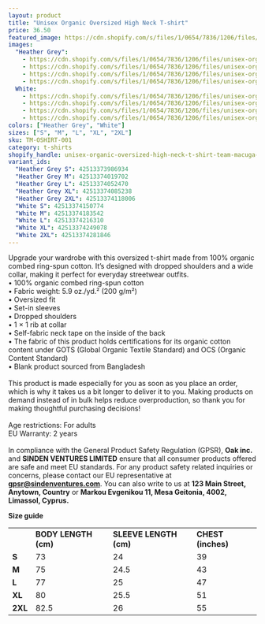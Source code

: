```yaml
---
layout: product
title: "Unisex Organic Oversized High Neck T-shirt"
price: 36.50
featured_image: https://cdn.shopify.com/s/files/1/0654/7836/1206/files/unisex-organic-oversized-high-neck-t-shirt-heather-grey-left-68b1e0a1470d9.jpg?v=1756487854
images:
  "Heather Grey":
    - https://cdn.shopify.com/s/files/1/0654/7836/1206/files/unisex-organic-oversized-high-neck-t-shirt-heather-grey-left-68b1e0a1470d9.jpg?v=1756487854
    - https://cdn.shopify.com/s/files/1/0654/7836/1206/files/unisex-organic-oversized-high-neck-t-shirt-heather-grey-front-68b1e0a147bbc.jpg?v=1756487855
    - https://cdn.shopify.com/s/files/1/0654/7836/1206/files/unisex-organic-oversized-high-neck-t-shirt-heather-grey-back-68b1e0a147d7d.jpg?v=1756487855
    - https://cdn.shopify.com/s/files/1/0654/7836/1206/files/unisex-organic-oversized-high-neck-t-shirt-heather-grey-right-68b1e0a147f2e.jpg?v=1756487855
  White:
    - https://cdn.shopify.com/s/files/1/0654/7836/1206/files/unisex-organic-oversized-high-neck-t-shirt-white-back-68b1e0a1485d3.jpg?v=1756487855
    - https://cdn.shopify.com/s/files/1/0654/7836/1206/files/unisex-organic-oversized-high-neck-t-shirt-white-front-68b1e0a14820f.jpg?v=1756487855
    - https://cdn.shopify.com/s/files/1/0654/7836/1206/files/unisex-organic-oversized-high-neck-t-shirt-white-right-68b1e0a14891f.jpg?v=1756487855
    - https://cdn.shopify.com/s/files/1/0654/7836/1206/files/unisex-organic-oversized-high-neck-t-shirt-white-left-68b1e0a148c58.jpg?v=1756487855
colors: ["Heather Grey", "White"]
sizes: ["S", "M", "L", "XL", "2XL"]
sku: TM-OSHIRT-001
category: t-shirts
shopify_handle: unisex-organic-oversized-high-neck-t-shirt-team-macuga-logo-on-front-usa-on-back-us-flag-on-sleeve
variant_ids:
  "Heather Grey S": 42513373986934
  "Heather Grey M": 42513374019702
  "Heather Grey L": 42513374052470
  "Heather Grey XL": 42513374085238
  "Heather Grey 2XL": 42513374118006
  "White S": 42513374150774
  "White M": 42513374183542
  "White L": 42513374216310
  "White XL": 42513374249078
  "White 2XL": 42513374281846
---
```



Upgrade your wardrobe with this oversized t-shirt made from 100% organic combed ring-spun cotton. It’s designed with dropped shoulders and a wide collar, making it perfect for everyday streetwear outfits.
<br>
• 100% organic combed ring-spun cotton
<br>
• Fabric weight: 5.9 oz./yd.² (200 g/m²)
<br>
• Oversized fit
<br>
• Set-in sleeves
<br>
• Dropped shoulders
<br>
• 1 × 1 rib at collar
<br>
• Self-fabric neck tape on the inside of the back
<br>
• The fabric of this product holds certifications for its organic cotton content under GOTS (Global Organic Textile Standard) and OCS (Organic Content Standard)
<br>
• Blank product sourced from Bangladesh
<br>
<br>
This product is made especially for you as soon as you place an order, which is why it takes us a bit longer to deliver it to you. Making products on demand instead of in bulk helps reduce overproduction, so thank you for making thoughtful purchasing decisions!
<br>
<br>
Age restrictions: For adults
<br>
EU Warranty: 2 years
<br>
<br>
In compliance with the General Product Safety Regulation (GPSR), <b>Oak inc.</b> and <b>SINDEN VENTURES LIMITED</b> ensure that all consumer products offered are safe and meet EU standards. For any product safety related inquiries or concerns, please contact our EU representative at <b>gpsr@sindenventures.com</b>. You can also write to us at <b>123 Main Street, Anytown, Country</b> or <b>Markou Evgenikou 11, Mesa Geitonia, 4002, Limassol, Cyprus.</b>

<p><strong class="size-guide-title">Size guide</strong></p>
<div class="table-responsive dynamic" data-unit-system="imperial">
<table cellpadding="5">
<tbody>
<tr>
<td> </td>
<td><strong>BODY LENGTH (cm)</strong></td>
<td><strong>SLEEVE LENGTH (cm)</strong></td>
<td><strong>CHEST (inches)</strong></td>
</tr>
<tr>
<td><strong>S</strong></td>
<td>73</td>
<td>24</td>
<td>39</td>
</tr>
<tr>
<td><strong>M</strong></td>
<td>75</td>
<td>24.5</td>
<td>43</td>
</tr>
<tr>
<td><strong>L</strong></td>
<td>77</td>
<td>25</td>
<td>47</td>
</tr>
<tr>
<td><strong>XL</strong></td>
<td>80</td>
<td>25.5</td>
<td>51</td>
</tr>
<tr>
<td><strong>2XL</strong></td>
<td>82.5</td>
<td>26</td>
<td>55</td>
</tr>
</tbody>
</table>
</div>